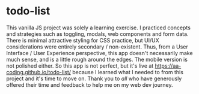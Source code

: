 # todo-list

This vanilla JS project was solely a learning exercise. I practiced concepts and strategies such as toggling, modals, web components and form data. There is minimal attractive styling for CSS practice, but UI/UX considerations were entirely secondary / non-existent. Thus, from a User Interface / User Experience perspective, this app doesn't necessarily make much sense, and is a little rough around the edges. The mobile version is not polished either. So this app is not perfect, but it's live at https://aa-coding.github.io/todo-list/ because I learned what I needed to from this project and it's time to move on. Thank you to *all* who have generously offered their time and feedback to help me on my web dev journey. 
